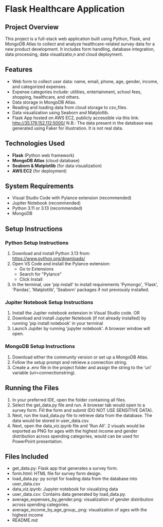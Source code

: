 # Flask Healthcare Application

## Project Overview
This project is a full-stack web application built using Python, Flask, and MongoDB Atlas to collect and analyze healthcare-related survey data for a new product development. It includes form handling, database integration, data processing, data visualizatio,n and cloud deployment.


## Features
- Web form to collect user data: name, email, phone, age, gender, income, and categorized expenses.
- Expense categories include: utilities, entertainment, school fees, shopping, healthcare, and others.
- Data storage in MongoDB Atlas.
- Reading and loading data from cloud storage to csv_files.
- Data visualization using Seaborn and Matplotlib.
- Flask App hosted on AWS EC2, publicly accessible via this link: http://35.179.152.112:5000/
N.B.: The data present in the database was generated using Faker for illustration. It is not real data.

## Technologies Used
- **Flask** (Python web framework)
- **MongoDB Atlas** (cloud database)
- **Seaborn & Matplotlib** (for data visualization)
- **AWS EC2** (for deployment)

## System Requirements
- Visual Studio Code with Pylance extension (recommended)
- Jupiter Notebook (recommended)
- Python 3.11 or 3.13 (recommended)
- MongoDB

## Setup Instructions
### Python Setup Instructions
1. Download and install Python 3.13 from: https://www.python.org/downloads/
2. Open VS Code and install the Pylance extension:
   - Go to Extensions 
   - Search for "Pylance"
   - Click Install
3. In the terminal, use 'pip install' to install requirements 'Pymongo', 'Flask', 'Pandas', 'Matplotlib', 'Seaborn' packages if not previously installed.

### Jupiter Notebook Setup Instructions
1. Install the Jupiter notebook extension in Visual Studio code.
OR 
1. Download and install Jupyter Notebook (if not already installed) by running 'pip install notebook' in your terminal 
2. Launch Jupiter by running 'jupyter notebook'. A browser window will open.

### MongoDB Setup Instructions
1. Download either the community version or set up a MongoDB Atlas.
2. Follow the setup prompt and retrieve a connection string.
3. Create a .env file in the project folder and assign the string to the 'uri' variable (uri=connectionstring). 

## Running the Files
1. In your preferred IDE, open the folder containing all files.
2. Select the get_data.py file and run. A browser tab would open to a survey form. Fill the form and submit (DO NOT USE SENSITIVE DATA).
3. Next, run the load_data.py file to retrieve data from the database. The data would be stored in user_data.csv.
4. Next, open the data_viz.ipynb file and 'Run All'. 2 visuals would be exported as PNG for ages with the highest income and gender distribution across spending categories, would can be used for PowerPoint presentation.

## Files Included
- get_data.py: Flask app that generates a survey form.
- form.html: HTML file for survey form design.
- load_data.py: py script for loading data from the database into user_data.csv
- data_viz.ipynb: Jupyter notebook for visualizing data
- user_data.csv: Contains data generated by load_data.py.
- average_expenses_by_gender.png: visualization of gender distribution across spending categories.
- average_income_by_age_group_.png: visualization of ages with the highest income
- README.md

